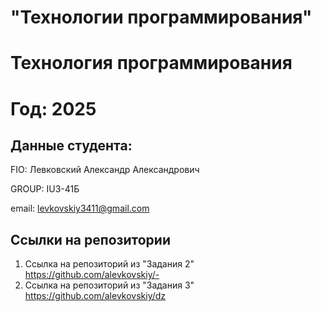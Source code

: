 # "Технологии программирования" 

# Технология программирования
# Год: 2025

## Данные студента:

FIO: Левковский Александр Александрович

GROUP: IU3-41Б

email: levkovskiy3411@gmail.com

## Ссылки на репозитории

1. Ссылка на репозиторий из "Задания 2" https://github.com/alevkovskiy/-
2. Ссылка на репозиторий из "Задания 3" https://github.com/alevkovskiy/dz

